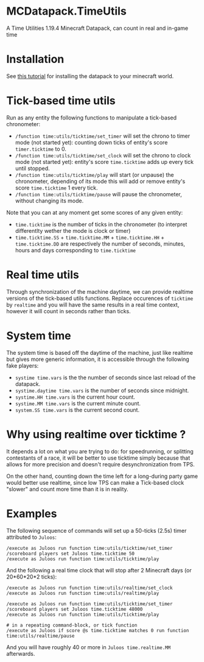 # MCDatapack.TimeUtils
A Time Utilities 1.19.4 Minecraft Datapack, can count in real and in-game time

# Installation
See [this tutorial](https://minecraft.fandom.com/wiki/Tutorials/Installing_a_data_pack) for installing the datapack to your minecraft world.

# Tick-based time utils
Run as any entity the following functions to manipulate a tick-based chronometer:
 - `/function time:utils/ticktime/set_timer` will set the chrono to timer mode (not started yet): counting down ticks of entity's score `timer.ticktime` to 0.
 - `/function time:utils/ticktime/set_clock` will set the chrono to clock mode (not started yet): entity's score `time.ticktime` adds up every tick until stopped.
 - `/function time:utils/ticktime/play` will start (or unpause) the chronometer, depending of its mode this will add or remove entity's score `time.ticktime` 1 every tick.
 - `/function time:utils/ticktime/pause` will pause the chronometer, without changing its mode.

Note that you can at any moment get some scores of any given entity:
 - `time.ticktime` is the number of ticks in the chronometer (to interpret differentlty wether the mode is clock or timer)
 - `time.ticktime.SS` + `time.ticktime.MM` + `time.ticktime.HH` + `time.ticktime.DD` are respectively the number of seconds, minutes, hours and days corresponding to `time.ticktime`

# Real time utils
Through synchronization of the machine daytime, we can provide realtime versions of the tick-based utils functions. Replace occurences of `ticktime` by `realtime` and you will have the same results in a real time context, however it will count in seconds rather than ticks.

# System time
The system time is based off the daytime of the machine, just like realtime but gives more generic information, it is accessible through the following fake players:
 - `systime time.vars` is the the number of seconds since last reload of the datapack.
 - `systime.daytime time.vars` is the number of seconds since midnight.
 - `systime.HH time.vars` is the current hour count.
 - `systime.MM time.vars` is the current minute count.
 - `system.SS time.vars` is the current second count.

# Why using realtime over ticktime ?
It depends a lot on what you are trying to do: for speedrunning, or splitting contestants of a race, it will be better to use ticktime simply because that allows for more precision and doesn't require desynchronization from TPS. 

On the other hand, counting down the time left for a long-during party game would better use realtime, since low TPS can make a Tick-based clock "slower" and count more time than it is in reality.

# Examples
The following sequence of commands will set up a 50-ticks (2.5s) timer attributed to `Juloos`:
```
/execute as Juloos run function time:utils/ticktime/set_timer
/scoreboard players set Juloos time.ticktime 50
/execute as Juloos run function time:utils/ticktime/play
```

And the following a real time clock that will stop after 2 Minecraft days (or 20\*60\*20\*2 ticks):
```
/execute as Juloos run function time:utils/realtime/set_clock
/execute as Juloos run function time:utils/realtime/play

/execute as Juloos run function time:utils/ticktime/set_timer
/scoreboard players set Juloos time.ticktime 48000
/execute as Juloos run function time:utils/ticktime/play

# in a repeating command-block, or tick function
/execute as Juloos if score @s time.ticktime matches 0 run function time:utils/realtime/pause
```
And you will have roughly 40 or more in `Juloos time.realtime.MM` afterwards.
